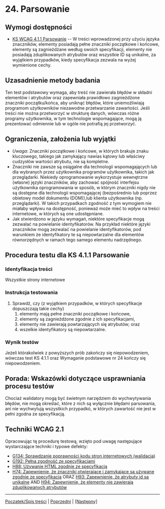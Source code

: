 # 24. Parsowanie

## Wymogi dostępności

-   [KS WCAG 4.1.1 Parsowanie](http://www.w3.org/TR/UNDERSTANDING-WCAG20/ensure-compat-parses.html) -- W treści wprowadzonej przy użyciu języka znaczników, elementy posiadają pełne znaczniki początkowe i końcowe, elementy są zagnieżdżane według swoich specyfikacji, elementy nie posiadają zduplikowanych atrybutów oraz wszystkie ID są unikalne, za wyjątkiem przypadków, kiedy specyfikacja zezwala na wyżej wymienione cechy.

## Uzasadnienie metody badania
Ten test podstawowy wymaga, aby treść nie zawierała błędów w składni elementów i atrybutów oraz zapewniała prawidłowo zagnieżdżone znaczniki początku/końca, aby uniknąć błędów, które uniemożliwiają programom użytkowników niezawodne przetwarzanie zawartości. Jeśli treści nie można przetworzyć w strukturę danych, wówczas różne programy użytkownika, w tym technologie wspomagające, mogą ją prezentować  odmiennie lub w ogóle nie potrafią jej przetworzyć.



## Ograniczenia, założenia lub wyjątki

-   *Uwaga*: Znaczniki początkowe i końcowe, w których brakuje znaku kluczowego, takiego jak zamykający nawias kątowy lub właściwy cudzysłów wartości atrybutu, nie są kompletne.
- Znaczniki nie zawsze są osiągalne dla technologii wspomagających lub dla wybranych przez użytkownika programów użytkownika, takich jak przeglądarki. Niekiedy oprogramowanie wykorzystuje wewnętrzne (własne) języki znaczników, aby zachować spójność interfejsu użytkownika oprogramowania w sposób, w którym znaczniki nigdy nie są dostępne dla technologii wspomagającej (bezpośrednio lub poprzez obietowy model dokumentu (DOM)),lub klienta użytkownika (np. przeglądarki).  W takich przypadkach zgodność z tym wymogiem nie miałaby wpływu na dostępność, ponieważ może mieć to wpływ na treści internetowe, w których są one udostępniane.
-    Jak stwierdzono w języku wymagań, niektóre specyfikacje mogą zezwalać na powielanie identyfikatorów. Na przykład niektóre języki znaczników mogą zezwalać na powielanie identyfikatorów, pod warunkiem że identyfikatory te są niepowtarzalne dla elementów równorzędnych w ramach tego samego elementu nadrzędnego.


## Procedura testu dla KS 4.1.1 Parsowanie

### Identyfikacja treści
Wszystkie strony internetowe

### Instrukcja testowania
1.  Sprawdź, czy (z wyjątkiem przypadków, w których specyfikacje dopuszczają takie cechy)
    1.  elementy mają pełne znaczniki początkowe i końcowe,
    2.  elementy są zagnieżdżone zgodnie z ich specyfikacjami,
    3.  elementy nie zawierają powtarzających się atrybutów; oraz
    4.  wszelkie identyfikatory są niepowtarzalne.
	
### Wynik testów
Jeżeli którakolwiek z powyższych prób zakończy się niepowodzeniem, wówczas test KS 4.1.1  oraz Wymaganie podstawowe nr 24 kończy się niepowodzeniem.

## Porada: Wskazówki dotyczące usprawniania procesu testów

Chociaż walidatory mogą być świetnym narzędziem do wychwytywania błędów, nie mogą określać, które z nich są wyłącznie błędami parsowania, ani nie wychwytują wszystkich przypadkó, w których zawartość nie jest w pełni zgodna ze specyfikacją.


## Techniki WCAG 2.1
Opracowując tę procedurę testową, wzięto pod uwagę następujące wystarczające techniki i typowe defekty:
-   [G134: Sprawdzanie poprawności kodu stron internetowych (walidacja)](https://www.w3.org/TR/WCAG20-TECHS/G134.html)
-   [G192: Pełna zgodność ze specyfikacjami](https://www.w3.org/TR/WCAG20-TECHS/G192.html)
-   [H88: Używanie HTML zgodnie ze specyfikacją](https://www.w3.org/TR/WCAG20-TECHS/H88.html)
-   [H74: Zapewnienie, że znaczniki otwierające i zamykające są używane zgodnie ze specyfikacją](https://www.w3.org/TR/WCAG20-TECHS/H74.html) ORAZ [H93: Zapewnienie, że atrybuty id są unikalne](https://www.w3.org/TR/WCAG20-TECHS/H93.html) AND [H94: Zapewnienie, że elementy nie zawierają zduplikowanych atrybutów](https://www.w3.org/TR/WCAG20-TECHS/H94.html)

----------------------------------------
[Początek/Spis treści](index.md) | [Poprzedni](23WieleDrog.md) | [[Następny]](25BrakZaklocen.md)
